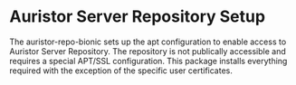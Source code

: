 # Auristor Server Repository Setup

The auristor-repo-bionic sets up the apt configuration to enable access to
Auristor Server Repository.  The repository is not publically accessible
and requires a special APT/SSL configuration.  This package installs
everything required with the exception of the specific user certificates.
